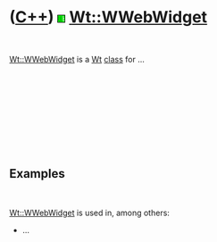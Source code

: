 
 

 

 

 

 

([C++](Cpp.md)) ![Wt](PicWt.png) [Wt::WWebWidget](CppWWebWidget.md)
=====================================================================

 

[Wt::WWebWidget](CppWWebWidget.md) is a [Wt](CppWt.md)
[class](CppClass.md) for ...

 

 

 

 

 

Examples
--------

 

[Wt::WWebWidget](CppWWebWidget.md) is used in, among others:

-   ...

 

 

 

 

 

 


